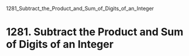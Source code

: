 1281_Subtract_the_Product_and_Sum_of_Digits_of_an_Integer
# 1281. Subtract the Product and Sum of Digits of an Integer

